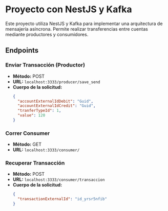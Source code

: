 # Proyecto con NestJS y Kafka

Este proyecto utiliza NestJS y Kafka para implementar una arquitectura de mensajería asíncrona. Permite realizar transferencias entre cuentas mediante productores y consumidores.

## Endpoints

### Enviar Transacción (Productor)

- **Método:** POST
- **URL:** `localhost:3333/producer/save_send`
- **Cuerpo de la solicitud:**
  ```json
  {
    "accountExternalIdDebit": "Guid",
    "accountExternalIdCredit": "Guid",
    "tranferTypeId": 1,
    "value": 120
  }


### Correr Consumer 
- **Método:** GET
- **URL:** `localhost:3333/consumer/`


### Recuperar Transacción 

- **Método:** POST
- **URL:** `localhost:3333/consumer/transaccion`
- **Cuerpo de la solicitud:**
  ```json
  {
    "transactionExternalId": "id_yrsr5nfib"
  }
